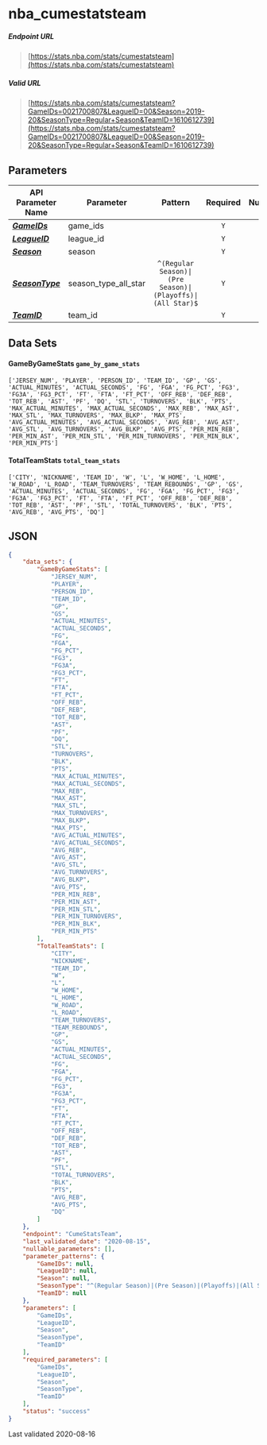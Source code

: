 # nba_cumestatsteam

##### Endpoint URL
>[https://stats.nba.com/stats/cumestatsteam](https://stats.nba.com/stats/cumestatsteam)

##### Valid URL
>[https://stats.nba.com/stats/cumestatsteam?GameIDs=0021700807&LeagueID=00&Season=2019-20&SeasonType=Regular+Season&TeamID=1610612739](https://stats.nba.com/stats/cumestatsteam?GameIDs=0021700807&LeagueID=00&Season=2019-20&SeasonType=Regular+Season&TeamID=1610612739)

## Parameters
API Parameter Name | Parameter | Pattern | Required | Nullable
------------ | ------------ | :-----------: | :---: | :---:
[_**GameIDs**_](https://hoopR.sportsdataverse.org/docs/NBA/parameters#GameIDs) | game_ids |  | `Y` |  | 
[_**LeagueID**_](https://hoopR.sportsdataverse.org/docs/NBA/parameters#LeagueID) | league_id |  | `Y` |  | 
[_**Season**_](https://hoopR.sportsdataverse.org/docs/NBA/parameters#Season) | season |  | `Y` |  | 
[_**SeasonType**_](https://hoopR.sportsdataverse.org/docs/NBA/parameters#SeasonType) | season_type_all_star | `^(Regular Season)\|(Pre Season)\|(Playoffs)\|(All Star)$` | `Y` |  | 
[_**TeamID**_](https://hoopR.sportsdataverse.org/docs/NBA/parameters#TeamID) | team_id |  | `Y` |  | 

## Data Sets
#### GameByGameStats `game_by_game_stats`
```text
['JERSEY_NUM', 'PLAYER', 'PERSON_ID', 'TEAM_ID', 'GP', 'GS', 'ACTUAL_MINUTES', 'ACTUAL_SECONDS', 'FG', 'FGA', 'FG_PCT', 'FG3', 'FG3A', 'FG3_PCT', 'FT', 'FTA', 'FT_PCT', 'OFF_REB', 'DEF_REB', 'TOT_REB', 'AST', 'PF', 'DQ', 'STL', 'TURNOVERS', 'BLK', 'PTS', 'MAX_ACTUAL_MINUTES', 'MAX_ACTUAL_SECONDS', 'MAX_REB', 'MAX_AST', 'MAX_STL', 'MAX_TURNOVERS', 'MAX_BLKP', 'MAX_PTS', 'AVG_ACTUAL_MINUTES', 'AVG_ACTUAL_SECONDS', 'AVG_REB', 'AVG_AST', 'AVG_STL', 'AVG_TURNOVERS', 'AVG_BLKP', 'AVG_PTS', 'PER_MIN_REB', 'PER_MIN_AST', 'PER_MIN_STL', 'PER_MIN_TURNOVERS', 'PER_MIN_BLK', 'PER_MIN_PTS']
```

#### TotalTeamStats `total_team_stats`
```text
['CITY', 'NICKNAME', 'TEAM_ID', 'W', 'L', 'W_HOME', 'L_HOME', 'W_ROAD', 'L_ROAD', 'TEAM_TURNOVERS', 'TEAM_REBOUNDS', 'GP', 'GS', 'ACTUAL_MINUTES', 'ACTUAL_SECONDS', 'FG', 'FGA', 'FG_PCT', 'FG3', 'FG3A', 'FG3_PCT', 'FT', 'FTA', 'FT_PCT', 'OFF_REB', 'DEF_REB', 'TOT_REB', 'AST', 'PF', 'STL', 'TOTAL_TURNOVERS', 'BLK', 'PTS', 'AVG_REB', 'AVG_PTS', 'DQ']
```


## JSON
```json
{
    "data_sets": {
        "GameByGameStats": [
            "JERSEY_NUM",
            "PLAYER",
            "PERSON_ID",
            "TEAM_ID",
            "GP",
            "GS",
            "ACTUAL_MINUTES",
            "ACTUAL_SECONDS",
            "FG",
            "FGA",
            "FG_PCT",
            "FG3",
            "FG3A",
            "FG3_PCT",
            "FT",
            "FTA",
            "FT_PCT",
            "OFF_REB",
            "DEF_REB",
            "TOT_REB",
            "AST",
            "PF",
            "DQ",
            "STL",
            "TURNOVERS",
            "BLK",
            "PTS",
            "MAX_ACTUAL_MINUTES",
            "MAX_ACTUAL_SECONDS",
            "MAX_REB",
            "MAX_AST",
            "MAX_STL",
            "MAX_TURNOVERS",
            "MAX_BLKP",
            "MAX_PTS",
            "AVG_ACTUAL_MINUTES",
            "AVG_ACTUAL_SECONDS",
            "AVG_REB",
            "AVG_AST",
            "AVG_STL",
            "AVG_TURNOVERS",
            "AVG_BLKP",
            "AVG_PTS",
            "PER_MIN_REB",
            "PER_MIN_AST",
            "PER_MIN_STL",
            "PER_MIN_TURNOVERS",
            "PER_MIN_BLK",
            "PER_MIN_PTS"
        ],
        "TotalTeamStats": [
            "CITY",
            "NICKNAME",
            "TEAM_ID",
            "W",
            "L",
            "W_HOME",
            "L_HOME",
            "W_ROAD",
            "L_ROAD",
            "TEAM_TURNOVERS",
            "TEAM_REBOUNDS",
            "GP",
            "GS",
            "ACTUAL_MINUTES",
            "ACTUAL_SECONDS",
            "FG",
            "FGA",
            "FG_PCT",
            "FG3",
            "FG3A",
            "FG3_PCT",
            "FT",
            "FTA",
            "FT_PCT",
            "OFF_REB",
            "DEF_REB",
            "TOT_REB",
            "AST",
            "PF",
            "STL",
            "TOTAL_TURNOVERS",
            "BLK",
            "PTS",
            "AVG_REB",
            "AVG_PTS",
            "DQ"
        ]
    },
    "endpoint": "CumeStatsTeam",
    "last_validated_date": "2020-08-15",
    "nullable_parameters": [],
    "parameter_patterns": {
        "GameIDs": null,
        "LeagueID": null,
        "Season": null,
        "SeasonType": "^(Regular Season)|(Pre Season)|(Playoffs)|(All Star)$",
        "TeamID": null
    },
    "parameters": [
        "GameIDs",
        "LeagueID",
        "Season",
        "SeasonType",
        "TeamID"
    ],
    "required_parameters": [
        "GameIDs",
        "LeagueID",
        "Season",
        "SeasonType",
        "TeamID"
    ],
    "status": "success"
}
```

Last validated 2020-08-16
